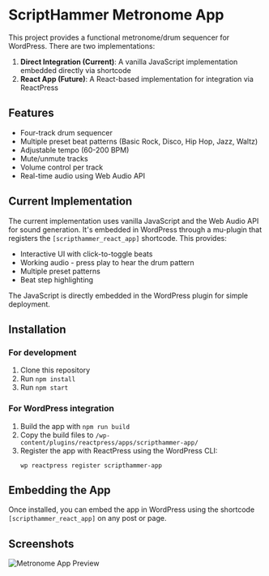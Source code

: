 # ScriptHammer Metronome App

This project provides a functional metronome/drum sequencer for WordPress. There are two implementations:

1. **Direct Integration (Current)**: A vanilla JavaScript implementation embedded directly via shortcode
2. **React App (Future)**: A React-based implementation for integration via ReactPress

## Features

- Four-track drum sequencer
- Multiple preset beat patterns (Basic Rock, Disco, Hip Hop, Jazz, Waltz)
- Adjustable tempo (60-200 BPM)
- Mute/unmute tracks
- Volume control per track
- Real-time audio using Web Audio API

## Current Implementation

The current implementation uses vanilla JavaScript and the Web Audio API for sound generation. It's embedded in WordPress through a mu-plugin that registers the `[scripthammer_react_app]` shortcode. This provides:

- Interactive UI with click-to-toggle beats
- Working audio - press play to hear the drum pattern
- Multiple preset patterns
- Beat step highlighting

The JavaScript is directly embedded in the WordPress plugin for simple deployment.

## Installation

### For development

1. Clone this repository
2. Run `npm install`
3. Run `npm start`

### For WordPress integration

1. Build the app with `npm run build`
2. Copy the build files to `/wp-content/plugins/reactpress/apps/scripthammer-app/`
3. Register the app with ReactPress using the WordPress CLI:
   ```
   wp reactpress register scripthammer-app
   ```

## Embedding the App

Once installed, you can embed the app in WordPress using the shortcode `[scripthammer_react_app]` on any post or page.

## Screenshots

![Metronome App Preview](./metronome-preview.png)